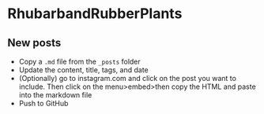 # RhubarbandRubberPlants

## New posts
* Copy a `.md` file from the `_posts` folder
* Update the content, title, tags, and date
* (Optionally) go to instagram.com and click on the post you want to include. Then click on the menu>embed>then copy the HTML and paste into the markdown file
* Push to GitHub

